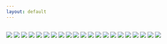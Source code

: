 ```yaml
---
layout: default
---
```


<br>

<img class="profile-picture" src="kentucky_farm.jpg">



<img class="profile-picture" src="boston.jpg">



<img class="profile-picture" src="building_and_windows.jpg">



<img class="profile-picture" src="california.jpg">



<img class="profile-picture" src="bookbag.jpg">



<img class="profile-picture" src="womens_march_posters.jpg">



<img class="profile-picture" src="winter_ice.jpg">



<img class="profile-picture" src="dc.jpg">



<img class="profile-picture" src="womens_march.jpg">



<img class="profile-picture" src="white_house_winter.jpg">



<img class="profile-picture" src="christmas.jpg">



<img class="profile-picture" src="dc_rooftop_expanded.jpg">



<img class="profile-picture" src="kentucky_path.jpg">



<img class="profile-picture" src="academy.jpg">



<img class="profile-picture" src="door.jpg">



<img class="profile-picture" src="redwood_trees.jpg">



<img class="profile-picture" src="kentucky_truck.jpg">



<img class="profile-picture" src="kentucky_landscape.jpg">



<img class="profile-picture" src="red_door.jpg">



<img class="profile-picture" src="rugs.jpg">



<img class="profile-picture" src="washington_dc.jpg">




<b>





